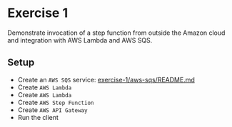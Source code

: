 # Exercise 1

Demonstrate invocation of a step function from outside the Amazon cloud
 and integration with AWS Lambda and AWS SQS.
 
## Setup
- Create an `AWS SQS` service: [exercise-1/aws-sqs/README.md](../exercise-1/aws-sqs/README.md)
- Create `AWS Lambda`
- Create `AWS Lambda`
- Create `AWS Step Function`
- Create `AWS API Gateway`
- Run the client
